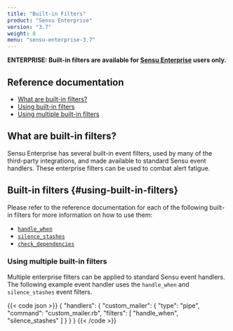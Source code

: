 ```yaml
---
title: "Built-in Filters"
product: "Sensu Enterprise"
version: "3.7"
weight: 8
menu: "sensu-enterprise-3.7"
---
```

**ENTERPRISE: Built-in filters are available for [Sensu Enterprise][0]
users only.**

## Reference documentation

- [What are built-in filters?](#what-are-built-in-filters)
- [Using built-in filters](#using-built-in-filters)
- [Using multiple built-in filters](#using-multiple-built-in-filters)

## What are built-in filters?

Sensu Enterprise has several built-in event filters, used by many of the
third-party integrations, and made available to standard Sensu event handlers.
These enterprise filters can be used to combat alert fatigue.

## Built-in filters {#using-built-in-filters}

Please refer to the reference documentation for each of the following built-in
filters for more information on how to use them:

- [`handle_when`](../filters/handle-when)
- [`silence_stashes`](../filters/silence-stashes)
- [`check_dependencies`](../filters/check-dependencies)

### Using multiple built-in filters

Multiple enterprise filters can be applied to standard Sensu event handlers. The
following example event handler uses the `handle_when` and `silence_stashes`
event filters.

{{< code json >}}
{
  "handlers": {
    "custom_mailer": {
      "type": "pipe",
      "command": "custom_mailer.rb",
      "filters": [
        "handle_when",
        "silence_stashes"
      ]
    }
  }
}
{{< /code >}}

[0]:  /sensu-enterprise
